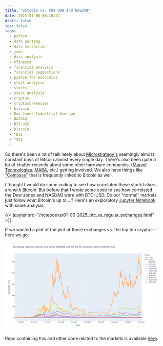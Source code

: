 ```yaml
---
title: "Bitcoin vs. the DOW and NASDAQ"
date: 2025-01-06 00:10:57
draft: false
toc: false
tags:
  - python
  - data parsing
  - data extraction
  - json
  - data analysis
  - yfinance
  - financial analysis
  - financial suggestions
  - python for economics
  - stock analysis
  - stocks
  - stock analysis
  - cryptos
  - cryptocurrencies
  - bitcoin
  - Dow Jones Industrial Average
  - NASDAQ
  - BIT-USC
  - Bitcoin
  - ^DJI
  - ^IXI
---
```


So there's been a lot of talk lately about [Microstrategy's](https://finance.yahoo.com/quote/MSTR/) seemingly almost constant buys of Bitcoin almost every single day. There's also been quite a lot of chatter recently about some other hardware companies, ([Marvel Technologies](https://finance.yahoo.com/quote/MRVL/), [MARA](https://finance.yahoo.com/quote/MARA/), etc.) getting involved. We also have things like ["Coinbase"](https://finance.yahoo.com/quote/COIN/) that is frequently linked to Bitcoin as well. 

I thought I would do some coding to see how correlated these stock tickers are with Bitcoin. But before that I wrote some code to see how correlated the Dow Jones and NASDAQ were with BTC-USD. Do our "normal" markets just follow what Bitcoin's up to ...? Here's an exploratory [Jupyter Notebook](https://jupyter.org) with some analysis:

{{< jupyter src="/notebooks/01-06-2025_btc_vs_regular_exchanges.html" >}}

If we wanted a plot of the plot of these exchanges vs. the top ten crypto---here we go:

![dow_nasdaq_vs_top_ten_crypto](/images/imgforblogposts/post_38/dow_nasdas_vs_top_ten_cryptos.png)

Repo containing this and other code related to the markets is available [here](https://github.com/kspicer80/stock_stuff/tree/main).



